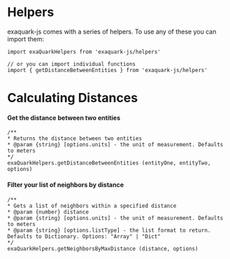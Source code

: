 # Helpers

exaquark-js comes with a series of helpers. To use any of these you can import them:

```
import exaQuarkHelpers from 'exaquark-js/helpers'

// or you can import individual functions
import { getDistanceBetweenEntities } from 'exaquark-js/helpers'
```

# Calculating Distances

#### Get the distance between two entities

```
/**
* Returns the distance between two entities
* @param {string} [options.units] - the unit of measurement. Defaults to meters
*/
exaQuarkHelpers.getDistanceBetweenEntities (entityOne, entityTwo, options)
```

#### Filter your list of neighbors by distance

```
/**
* Gets a list of neighbors within a specified distance
* @param {number} distance
* @param {string} [options.units] - the unit of measurement. Defaults to meters
* @param {string} [options.listType] - the list format to return. Defaults to Dictionary. Options: "Array" | "Dict"
*/
exaQuarkHelpers.getNeighborsByMaxDistance (distance, options)
```





